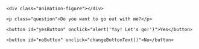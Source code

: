 <!DOCTYPE html>

<html lang="en">

<head>

  <meta charset="UTF-8">

  <meta name="viewport" content="width=device-width, initial-scale=1.0">

  <link rel="stylesheet" href="styles.css">

  <title>Cute Animation</title>

</head>

<body>

  <div class="container">

    <div class="animation-figure"></div>

    <p class="question">Do you want to go out with me?</p>

    <button id="yesButton" onclick="alert('Yay! Let's go!')">Yes</button>

    <button id="noButton" onclick="changeButtonText()">No</button>

  </div>



  <script src="script.js"></script>

</body>

</html>
